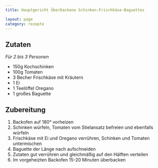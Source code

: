 ```yaml
---
title: Hauptgericht Überbackene Schinken-Frischkäse-Baguettes

layout: page
category: rezepte
---
```


Zutaten
-------
*Für 2 bis 3 Personen*

- 150g Kochschinken
- 100g Tomaten
- 3 Becher Frischkäse mit Kräutern
- 1 Ei
- 1 Teelöffel Oregano
- 1 großes Baguette

Zubereitung
-----------
1. Backofen auf 180° vorheizen
2. Schinken würfeln, Tomaten vom Stielansatz befreien und ebenfalls würfeln
3. Frischkäse mit Ei und Oregano verrühren, Schinken und Tomaten untermischen
4. Baguette der Länge nach aufschneiden
5. Zutaten gut verrühren und gleichmäßig auf den Hälften verteilen
6. Im vorgeheizten Backofen 15-20 Minuten überbacken
